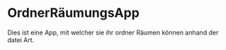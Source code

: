 # OrdnerRäumungsApp
Dies ist eine App, mit welcher sie ihr ordner Räumen können anhand der datei Art.
